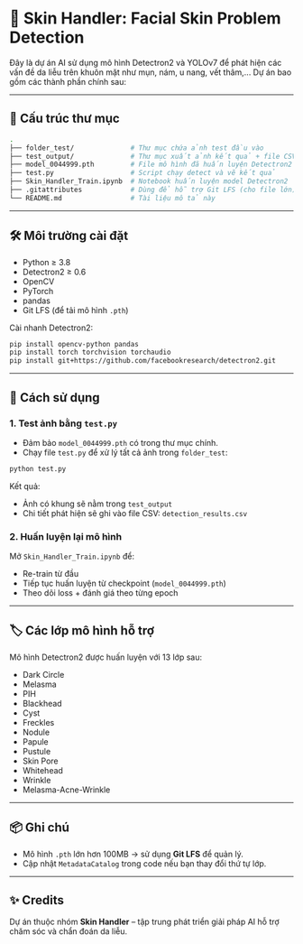 # 🧠 Skin Handler: Facial Skin Problem Detection

Đây là dự án AI sử dụng mô hình Detectron2 và YOLOv7 để phát hiện các vấn đề da liễu trên khuôn mặt như mụn, nám, u nang, vết thâm,... Dự án bao gồm các thành phần chính sau:

---

## 📁 Cấu trúc thư mục

```bash
.
├── folder_test/              # Thư mục chứa ảnh test đầu vào
├── test_output/              # Thư mục xuất ảnh kết quả + file CSV
├── model_0044999.pth         # File mô hình đã huấn luyện Detectron2 (13 lớp)
├── test.py                   # Script chạy detect và vẽ kết quả
├── Skin_Handler_Train.ipynb  # Notebook huấn luyện model Detectron2
├── .gitattributes            # Dùng để hỗ trợ Git LFS (cho file lớn)
└── README.md                 # Tài liệu mô tả này
```

---

## 🛠 Môi trường cài đặt

- Python ≥ 3.8
- Detectron2 ≥ 0.6
- OpenCV
- PyTorch
- pandas
- Git LFS (để tải mô hình `.pth`)

Cài nhanh Detectron2:

```bash
pip install opencv-python pandas
pip install torch torchvision torchaudio
pip install git+https://github.com/facebookresearch/detectron2.git
```

---

## 🚀 Cách sử dụng

### 1. Test ảnh bằng `test.py`

- Đảm bảo `model_0044999.pth` có trong thư mục chính.
- Chạy file `test.py` để xử lý tất cả ảnh trong `folder_test`:

```bash
python test.py
```

Kết quả:
- Ảnh có khung sẽ nằm trong `test_output`
- Chi tiết phát hiện sẽ ghi vào file CSV: `detection_results.csv`

### 2. Huấn luyện lại mô hình

Mở `Skin_Handler_Train.ipynb` để:

- Re-train từ đầu
- Tiếp tục huấn luyện từ checkpoint (`model_0044999.pth`)
- Theo dõi loss + đánh giá theo từng epoch

---

## 🏷 Các lớp mô hình hỗ trợ

Mô hình Detectron2 được huấn luyện với 13 lớp sau:

- Dark Circle
- Melasma
- PIH
- Blackhead
- Cyst
- Freckles
- Nodule
- Papule
- Pustule
- Skin Pore
- Whitehead
- Wrinkle
- Melasma-Acne-Wrinkle

---

## 📦 Ghi chú

- Mô hình `.pth` lớn hơn 100MB → sử dụng **Git LFS** để quản lý.
- Cập nhật `MetadataCatalog` trong code nếu bạn thay đổi thứ tự lớp.

---

## ✨ Credits

Dự án thuộc nhóm **Skin Handler** – tập trung phát triển giải pháp AI hỗ trợ chăm sóc và chẩn đoán da liễu.
